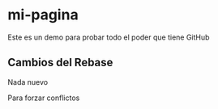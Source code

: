 # mi-pagina
Este es un demo para probar todo el poder que tiene GitHub

## Cambios del Rebase
Nada nuevo

Para forzar conflictos
